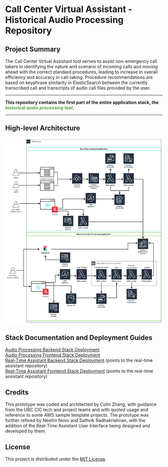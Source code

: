 # Call Center Virtual Assistant - Historical Audio Processing Repository

## Project Summary

The Call Center Virtual Assistant tool serves to assist non-emergency call takers in identifying the nature and 
scenario of incoming calls and moving ahead with the correct standard procedures, leading to increase in overall 
efficiency and accuracy in call-taking. Procedure recommendations are based on keyphrase similarity in ElasticSearch 
between the currently transcribed call and transcripts of audio call files provided by the user.

<hr/>

**This repository contains the first part of the entire application stack, the
<span style="color: #53a638;"> *historical audio processing tool*</span>.**

<hr/>

## High-level Architecture

![alt text](docs/CallCenterVirtualAssistant-AWS-diagram.png)

## Stack Documentation and Deployment Guides

[Audio Processing Backend Stack Deployment](docs/backend-README.md) \
[Audio Processing Frontend Stack Deployment](docs/frontend-README.md) \
[Real-Time Assistant Backend Stack Deployment](https://github.com/UBC-CIC/call-center-real-time-assistant/blob/main/docs/backend-README.md) (points to the real-time assistant repository)\
[Real-Time Assistant Frontend Stack Deployment](https://github.com/UBC-CIC/call-center-real-time-assistant/blob/main/docs/frontend-README.md) (points to the real-time assistant repository)

## Credits
This prototype was coded and architected by Colin Zhang, with guidance from the UBC CIC tech and project teams 
and with quoted usage and reference to some AWS sample template projects. The prototype was further refined by 
Neelim Novo and Sathvik Radhakrishnan, with the addition of the Real-Time Assistant User Interface being designed and developed by them. 

## License
This project is distributed under the [MIT License](./LICENSE).
